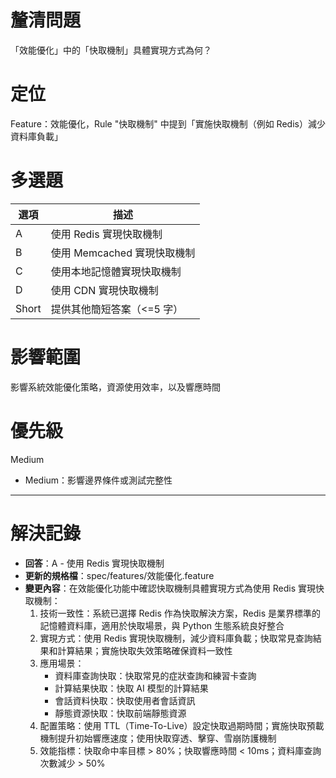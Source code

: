 # 釐清問題

「效能優化」中的「快取機制」具體實現方式為何？

# 定位

Feature：效能優化，Rule "快取機制" 中提到「實施快取機制（例如 Redis）減少資料庫負載」

# 多選題

| 選項 | 描述 |
|--------|-------------|
| A | 使用 Redis 實現快取機制 |
| B | 使用 Memcached 實現快取機制 |
| C | 使用本地記憶體實現快取機制 |
| D | 使用 CDN 實現快取機制 |
| Short | 提供其他簡短答案（<=5 字） |

# 影響範圍

影響系統效能優化策略，資源使用效率，以及響應時間

# 優先級

Medium
- Medium：影響邊界條件或測試完整性

---

# 解決記錄

- **回答**：A - 使用 Redis 實現快取機制
- **更新的規格檔**：spec/features/效能優化.feature
- **變更內容**：在效能優化功能中確認快取機制具體實現方式為使用 Redis 實現快取機制：
  1. 技術一致性：系統已選擇 Redis 作為快取解決方案，Redis 是業界標準的記憶體資料庫，適用於快取場景，與 Python 生態系統良好整合
  2. 實現方式：使用 Redis 實現快取機制，減少資料庫負載；快取常見查詢結果和計算結果；實施快取失效策略確保資料一致性
  3. 應用場景：
     - 資料庫查詢快取：快取常見的症狀查詢和練習卡查詢
     - 計算結果快取：快取 AI 模型的計算結果
     - 會話資料快取：快取使用者會話資訊
     - 靜態資源快取：快取前端靜態資源
  4. 配置策略：使用 TTL（Time-To-Live）設定快取過期時間；實施快取預載機制提升初始響應速度；使用快取穿透、擊穿、雪崩防護機制
  5. 效能指標：快取命中率目標 > 80%；快取響應時間 < 10ms；資料庫查詢次數減少 > 50%
